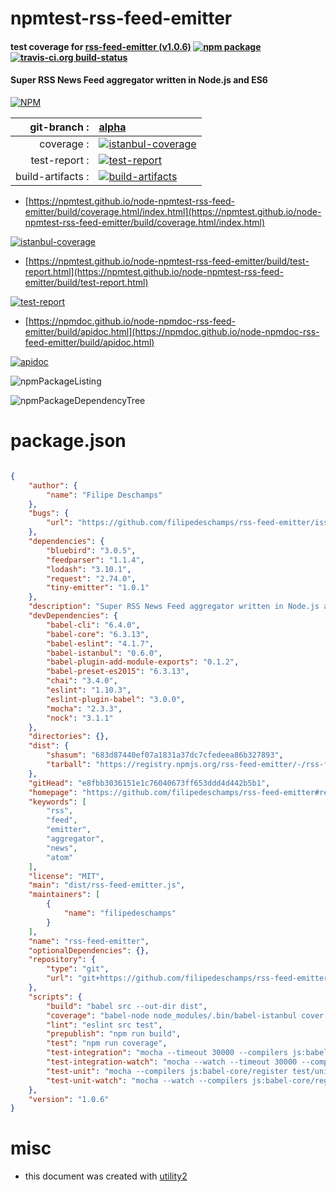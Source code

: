 # npmtest-rss-feed-emitter

#### test coverage for  [rss-feed-emitter (v1.0.6)](https://github.com/filipedeschamps/rss-feed-emitter#readme)  [![npm package](https://img.shields.io/npm/v/npmtest-rss-feed-emitter.svg?style=flat-square)](https://www.npmjs.org/package/npmtest-rss-feed-emitter) [![travis-ci.org build-status](https://api.travis-ci.org/npmtest/node-npmtest-rss-feed-emitter.svg)](https://travis-ci.org/npmtest/node-npmtest-rss-feed-emitter)

#### Super RSS News Feed aggregator written in Node.js and ES6

[![NPM](https://nodei.co/npm/rss-feed-emitter.png?downloads=true&downloadRank=true&stars=true)](https://www.npmjs.com/package/rss-feed-emitter)

| git-branch : | [alpha](https://github.com/npmtest/node-npmtest-rss-feed-emitter/tree/alpha)|
|--:|:--|
| coverage : | [![istanbul-coverage](https://npmtest.github.io/node-npmtest-rss-feed-emitter/build/coverage.badge.svg)](https://npmtest.github.io/node-npmtest-rss-feed-emitter/build/coverage.html/index.html)|
| test-report : | [![test-report](https://npmtest.github.io/node-npmtest-rss-feed-emitter/build/test-report.badge.svg)](https://npmtest.github.io/node-npmtest-rss-feed-emitter/build/test-report.html)|
| build-artifacts : | [![build-artifacts](https://npmtest.github.io/node-npmtest-rss-feed-emitter/glyphicons_144_folder_open.png)](https://github.com/npmtest/node-npmtest-rss-feed-emitter/tree/gh-pages/build)|

- [https://npmtest.github.io/node-npmtest-rss-feed-emitter/build/coverage.html/index.html](https://npmtest.github.io/node-npmtest-rss-feed-emitter/build/coverage.html/index.html)

[![istanbul-coverage](https://npmtest.github.io/node-npmtest-rss-feed-emitter/build/screenCapture.buildCi.browser.%252Ftmp%252Fbuild%252Fcoverage.lib.html.png)](https://npmtest.github.io/node-npmtest-rss-feed-emitter/build/coverage.html/index.html)

- [https://npmtest.github.io/node-npmtest-rss-feed-emitter/build/test-report.html](https://npmtest.github.io/node-npmtest-rss-feed-emitter/build/test-report.html)

[![test-report](https://npmtest.github.io/node-npmtest-rss-feed-emitter/build/screenCapture.buildCi.browser.%252Ftmp%252Fbuild%252Ftest-report.html.png)](https://npmtest.github.io/node-npmtest-rss-feed-emitter/build/test-report.html)

- [https://npmdoc.github.io/node-npmdoc-rss-feed-emitter/build/apidoc.html](https://npmdoc.github.io/node-npmdoc-rss-feed-emitter/build/apidoc.html)

[![apidoc](https://npmdoc.github.io/node-npmdoc-rss-feed-emitter/build/screenCapture.buildCi.browser.%252Ftmp%252Fbuild%252Fapidoc.html.png)](https://npmdoc.github.io/node-npmdoc-rss-feed-emitter/build/apidoc.html)

![npmPackageListing](https://npmtest.github.io/node-npmtest-rss-feed-emitter/build/screenCapture.npmPackageListing.svg)

![npmPackageDependencyTree](https://npmtest.github.io/node-npmtest-rss-feed-emitter/build/screenCapture.npmPackageDependencyTree.svg)



# package.json

```json

{
    "author": {
        "name": "Filipe Deschamps"
    },
    "bugs": {
        "url": "https://github.com/filipedeschamps/rss-feed-emitter/issues"
    },
    "dependencies": {
        "bluebird": "3.0.5",
        "feedparser": "1.1.4",
        "lodash": "3.10.1",
        "request": "2.74.0",
        "tiny-emitter": "1.0.1"
    },
    "description": "Super RSS News Feed aggregator written in Node.js and ES6",
    "devDependencies": {
        "babel-cli": "6.4.0",
        "babel-core": "6.3.13",
        "babel-eslint": "4.1.7",
        "babel-istanbul": "0.6.0",
        "babel-plugin-add-module-exports": "0.1.2",
        "babel-preset-es2015": "6.3.13",
        "chai": "3.4.0",
        "eslint": "1.10.3",
        "eslint-plugin-babel": "3.0.0",
        "mocha": "2.3.3",
        "nock": "3.1.1"
    },
    "directories": {},
    "dist": {
        "shasum": "683d87440ef07a1831a37dc7cfedeea86b327893",
        "tarball": "https://registry.npmjs.org/rss-feed-emitter/-/rss-feed-emitter-1.0.6.tgz"
    },
    "gitHead": "e8fbb3036151e1c76040673ff653ddd4d442b5b1",
    "homepage": "https://github.com/filipedeschamps/rss-feed-emitter#readme",
    "keywords": [
        "rss",
        "feed",
        "emitter",
        "aggregator",
        "news",
        "atom"
    ],
    "license": "MIT",
    "main": "dist/rss-feed-emitter.js",
    "maintainers": [
        {
            "name": "filipedeschamps"
        }
    ],
    "name": "rss-feed-emitter",
    "optionalDependencies": {},
    "repository": {
        "type": "git",
        "url": "git+https://github.com/filipedeschamps/rss-feed-emitter.git"
    },
    "scripts": {
        "build": "babel src --out-dir dist",
        "coverage": "babel-node node_modules/.bin/babel-istanbul cover _mocha -- --timeout 30000 test/**/*.spec.js",
        "lint": "eslint src test",
        "prepublish": "npm run build",
        "test": "npm run coverage",
        "test-integration": "mocha --timeout 30000 --compilers js:babel-core/register test/integration/**/*.spec.js",
        "test-integration-watch": "mocha --watch --timeout 30000 --compilers js:babel-core/register test/integration/**/*.spec.js",
        "test-unit": "mocha --compilers js:babel-core/register test/unit/**/*.spec.js",
        "test-unit-watch": "mocha --watch --compilers js:babel-core/register test/unit/**/*.spec.js"
    },
    "version": "1.0.6"
}
```



# misc
- this document was created with [utility2](https://github.com/kaizhu256/node-utility2)

